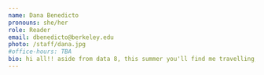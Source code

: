 ```yaml
---
name: Dana Benedicto
pronouns: she/her
role: Reader
email: dbenedicto@berkeley.edu
photo: /staff/dana.jpg
#office-hours: TBA
bio: hi all!! aside from data 8, this summer you'll find me travelling, swimming at the beach, going to the gym, watching sitcoms, & playing the guitar.
---
```

